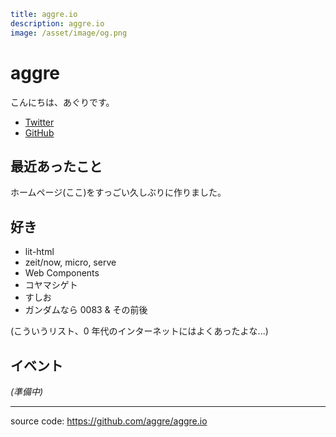 ```yml
title: aggre.io
description: aggre.io
image: /asset/image/og.png
```

# aggre

こんにちは、あぐりです。

- [Twitter](//twitter.com/aggre_)
- [GitHub](//github.com/aggre)

## 最近あったこと

ホームページ(ここ)をすっごい久しぶりに作りました。

## 好き

- lit-html
- zeit/now, micro, serve
- Web Components
- コヤマシゲト
- すしお
- ガンダムなら 0083 & その前後

(こういうリスト、0 年代のインターネットにはよくあったよな...)

## イベント

_(準備中)_

---

source code: https://github.com/aggre/aggre.io
